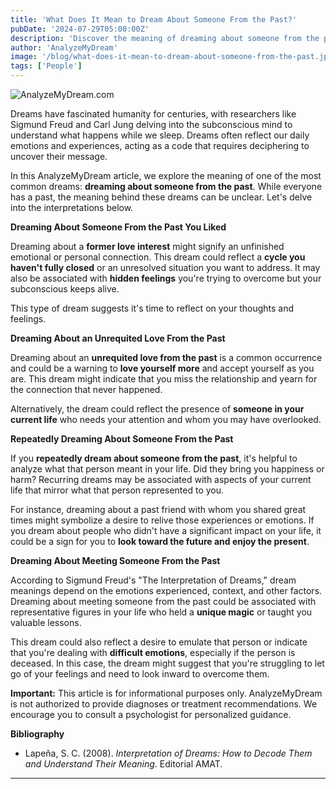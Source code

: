 ```yaml
---
title: 'What Does It Mean to Dream About Someone From the Past?'
pubDate: '2024-07-29T05:00:00Z'
description: 'Discover the meaning of dreaming about someone from the past, from old flames to people who hurt you.'
author: 'AnalyzeMyDream'
image: '/blog/what-does-it-mean-to-dream-about-someone-from-the-past.jpeg'
tags: ['People']
---
```


![AnalyzeMyDream.com](/blog/what-does-it-mean-to-dream-about-someone-from-the-past.jpeg)


Dreams have fascinated humanity for centuries, with researchers like Sigmund Freud and Carl Jung delving into the subconscious mind to understand what happens while we sleep. Dreams often reflect our daily emotions and experiences, acting as a code that requires deciphering to uncover their message.

In this AnalyzeMyDream article, we explore the meaning of one of the most common dreams: **dreaming about someone from the past**. While everyone has a past, the meaning behind these dreams can be unclear. Let's delve into the interpretations below. 

**Dreaming About Someone From the Past You Liked**

Dreaming about a **former love interest** might signify an unfinished emotional or personal connection. This dream could reflect a **cycle you haven't fully closed** or an unresolved situation you want to address. It may also be associated with **hidden feelings** you're trying to overcome but your subconscious keeps alive.

This type of dream suggests it's time to reflect on your thoughts and feelings.


**Dreaming About an Unrequited Love From the Past**

Dreaming about an **unrequited love from the past** is a common occurrence and could be a warning to **love yourself more** and accept yourself as you are. This dream might indicate that you miss the relationship and yearn for the connection that never happened.

Alternatively, the dream could reflect the presence of **someone in your current life** who needs your attention and whom you may have overlooked.

**Repeatedly Dreaming About Someone From the Past**

If you **repeatedly dream about someone from the past**, it's helpful to analyze what that person meant in your life. Did they bring you happiness or harm? Recurring dreams may be associated with aspects of your current life that mirror what that person represented to you.

For instance, dreaming about a past friend with whom you shared great times might symbolize a desire to relive those experiences or emotions. If you dream about people who didn't have a significant impact on your life, it could be a sign for you to **look toward the future and enjoy the present**.

**Dreaming About Meeting Someone From the Past**

According to Sigmund Freud's "The Interpretation of Dreams," dream meanings depend on the emotions experienced, context, and other factors. Dreaming about meeting someone from the past could be associated with representative figures in your life who held a **unique magic** or taught you valuable lessons.

This dream could also reflect a desire to emulate that person or indicate that you're dealing with **difficult emotions**, especially if the person is deceased. In this case, the dream might suggest that you're struggling to let go of your feelings and need to look inward to overcome them.

**Important:** This article is for informational purposes only. AnalyzeMyDream is not authorized to provide diagnoses or treatment recommendations. We encourage you to consult a psychologist for personalized guidance.

**Bibliography**

- Lapeña, S. C. (2008). *Interpretation of Dreams: How to Decode Them and Understand Their Meaning*. Editorial AMAT. 
---